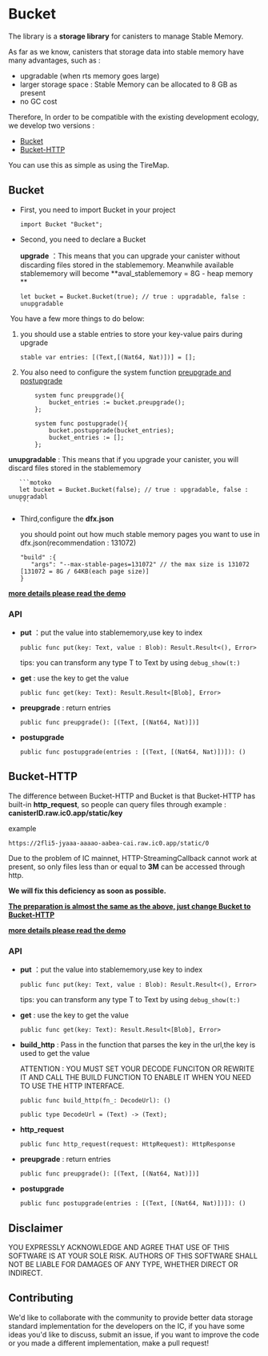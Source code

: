 # Bucket

The library is a **storage library** for canisters to manage Stable Memory. 

As far as we know, canisters that storage data into stable memory have many advantages, such as :
- upgradable (when rts memory goes large)
- larger storage space : Stable Memory can be allocated to 8 GB as present
- no GC cost

Therefore, In order to be compatible with the existing development ecology, we develop two versions :

- [Bucket](#Bucket)
- [Bucket-HTTP](#Bucket-HTTP)

You can use this as simple as using the TireMap.

<span id="Bucket"></span>

##  Bucket

<span id="prework"></span>

- First, you need to import Bucket in your project 

   ```motoko
   import Bucket "Bucket";
   ```

- Second, you need to declare a Bucket

   **upgrade** ：This means that you can upgrade your canister without discarding files stored in the stablememory. Meanwhile available stablememory will become **aval_stablememory = 8G - heap memory **
   
   ```motoko
   let bucket = Bucket.Bucket(true); // true : upgradable, false : unupgradable
   ```

​       You have a few more things to do below: 

   1. you should use a stable entries to store your key-value pairs during upgrade

      ```motoko
      stable var entries: [(Text,[(Nat64, Nat)])] = [];
      ```

   2. You also need to configure the system function [preupgrade and postupgrade](https://smartcontracts.org/docs/language-guide/upgrades.html#_preupgrade_and_postupgrade_system_methods)

      ```motoko
          system func preupgrade(){
              bucket_entries := bucket.preupgrade();
          };
      
          system func postupgrade(){
              bucket.postupgrade(bucket_entries);
              bucket_entries := [];
          };
      ```

 **unupgradable** : This means that if you upgrade your canister, you will discard files stored in the stablememory

       ```motoko
       let bucket = Bucket.Bucket(false); // true : upgradable, false : unupgradabl
       ```

- Third,configure the **dfx.json**

  you should point out how much stable memory pages you want to use in dfx.json(recommendation : 131072)

  ```motoko
  "build" :{
     "args": "--max-stable-pages=131072" // the max size is 131072 [131072 = 8G / 64KB(each page size)]
  }
  ```

**[more details please read the demo](https://github.com/PrimLabs/Bucket/blob/main/src/Bucket/example.mo)**

###  API

- **put** ：put the value into stablememory,use key to index

  ```motoko
  public func put(key: Text, value : Blob): Result.Result<(), Error>
  ```

  tips: you can transform any type T to Text by using ``debug_show(t:)``

- **get** : use the key to get the value

  ```motoko
  public func get(key: Text): Result.Result<[Blob], Error>
  ```

- **preupgrade** : return entries

  ```motoko
  public func preupgrade(): [(Text, [(Nat64, Nat)])]
  ```

- **postupgrade**

  ```motoko
  public func postupgrade(entries : [(Text, [(Nat64, Nat)])]): ()
  ```

<span id="Bucket-HTTP"></span>

##  Bucket-HTTP

The difference between Bucket-HTTP and Bucket is that Bucket-HTTP has built-in **http_request**, so people can query files through example : **canisterID.raw.ic0.app/static/key**

example

```
https://2fli5-jyaaa-aaaao-aabea-cai.raw.ic0.app/static/0
```

Due to the problem of IC mainnet, HTTP-StreamingCallback cannot work at present, so only files less than or equal to **3M** can be accessed through http.

**We will fix this deficiency as soon as possible.**

[**The preparation is almost the same as the above, just change Bucket to Bucket-HTTP**](#prework)

**[more details please read the demo](https://github.com/PrimLabs/Bucket/blob/main/src/Bucket-HTTP/example.mo)**

###  API

- **put** ：put the value into stablememory,use key to index

  ```motoko
  public func put(key: Text, value : Blob): Result.Result<(), Error>
  ```

  tips: you can transform any type T to Text by using ``debug_show(t:)``

- **get** : use the key to get the value

  ```motoko
  public func get(key: Text): Result.Result<[Blob], Error>
  ```

- **build_http** : Pass in the function that parses the key in the url,the key is used to get the value

  ATTENTION : YOU MUST SET YOUR DECODE FUNCITON OR REWRITE IT AND CALL THE BUILD FUNCTION TO ENABLE IT WHEN YOU NEED TO USE THE HTTP INTERFACE.

  ```motoko
  public func build_http(fn_: DecodeUrl): ()
  ```

  ```motoko
  public type DecodeUrl = (Text) -> (Text);
  ```

- **http_request**

  ```motoko
  public func http_request(request: HttpRequest): HttpResponse
  ```

- **preupgrade** : return entries

  ```motoko
  public func preupgrade(): [(Text, [(Nat64, Nat)])]
  ```

- **postupgrade**

  ```motoko
  public func postupgrade(entries : [(Text, [(Nat64, Nat)])]): ()
  ```


## Disclaimer

YOU EXPRESSLY ACKNOWLEDGE AND AGREE THAT USE OF THIS SOFTWARE IS AT YOUR SOLE RISK. AUTHORS OF THIS SOFTWARE SHALL NOT BE LIABLE FOR DAMAGES OF ANY TYPE, WHETHER DIRECT OR INDIRECT.

## Contributing

<span id="hh"></span>

We'd like to collaborate with the community to provide better data storage standard implementation for the developers on the IC, if you have some ideas you'd like to discuss, submit an issue, if you want to improve the code or you made a different implementation, make a pull request!